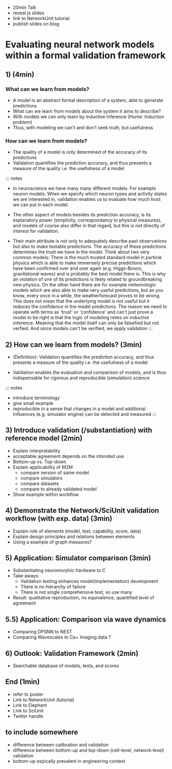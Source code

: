* 20min Talk
* reveal.js slides
* link to NetworkUnit tutorial
* publish slides on blog


# Evaluating neural network models within a formal validation framework

## 1) (4min)
### What can we learn from models?
* A model is an abstract formal description of a system, able to generate predictions
* What can we learn from models about the system it aims to describe?
* With models we can only learn by inductive inference (Hume: Induction problem)
* Thus, with modeling we can't and don't seek truth, but usefulness
### How can we learn from models?
* The quality of a model is only determined of the accuracy of its predictions
* Validation quantifies the prediction accuracy, and thus presents a measure of the quality i.e. the usefulness of a model

::: notes
* In neuroscience we have many many different models. For example neuron models. When we specify which neuron types and activity states we are interested in, validation enables us to evaluate how much trust we can put in each model.
* The other aspect of models besides its prediction accuracy, is its explanatory power (simplicity, correspondancy to physical measures), and models of course also differ in that regard, but this is not directly of interest for validation.

* Their main attribute is not only to adequately describe past observations but also to make testable predictions.
The accuracy of these predictions determines the trust we have in the model.
Think about two very common models:
There is the much trusted standard model in particle physics which is able to make immensely precise predictions which have been confirmed over and over again (e.g. Higgs-Boson, gravitational waves) and is probably the best model there is. This is why an violation of one of its predictions is likely related to groundbreaking new physics.
On the other hand there are for example meteorologic models which are also able to make very useful predictions, but as you know, every once in a while, the weatherforecast proves to be wrong. This does not mean that the underlying model is not useful but it reduces the confidence in the model predictions.
The reason we need to operate with terms as 'trust' or 'confidence' and can't just prove a model to be right is that the logic of modeling relies on inductive inference. Meaning that the model itself can only be falsefied but not verfied.
And since models can't be verified, we apply validation
:::

## 2) How can we learn from models? (3min)
* (Definition): Validation quantifies the prediction accuracy, and thus presents a measure of the quality i.e. the usefulness of a model

* Validation enables the evaluation and comparison of models, and is thus indispensable for rigorous and reproducible (simulation) science

::: notes
* introduce terminology
* give small example
* reproducible in a sense that changes in a model and additional influences (e.g. simulator engine) can be detected and measured
:::

## 3) Introduce validation (/substantiation) with reference model (2min)
* Explain interpretability
* acceptable agreement depends on the intended use
* Bottom-up vs. Top-down
* Explain applicability of M2M
	* compare version of same model
	* compare simulators
	* compare datasets
	* compare to already validated model
* Show example within workflow

## 4) Demonstrate the Network/SciUnit validation workflow (with exp. data) (3min)
* Explain role of elements (model, test, capability, score, data)
* Explain design principles and relations between elements
* Using a example of graph measures?

## 5) Application: Simulator comparison (3min)
* Substantiating neuromorphic hardware to C
* Take aways:
    * Validation testing enhances model(implementation) development
    * There is no hierarchy of failure
    * There is not single comprehensive test, so use many
* Result: qualitative reproduction, no equivalence, quantified level of agreement

## 5.5) Application: Comparison via wave dynamics
* Comparing DPSNN to NEST
* Comparing Wavescales to Ca+ Imaging data ?

## 6) Outlook: Validation Framework (2min)
* Searchable database of models, tests, and scores

## End (1min)
* refer to poster
* Link to NetworkUnit (tutorial)
* Link to Elephant
* Link to SciUnit
* Twitter handle

## to include somewhere
* difference between calibration and validation
* difference between bottom-up and top-down (cell-level, network-level) validation
* bottom-up espically prevalent in engineering context
